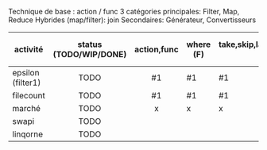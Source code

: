 
Technique de base : action / func
3 catégories principales: Filter, Map, Reduce
Hybrides (map/filter): join
Secondaires: Générateur, Convertisseurs

| activité          | status (TODO/WIP/DONE) | action,func | where (F) | take,skip,last,first,elementat,single,default (F) | distinct,union,intersect,except (F) | reverse | select (M) | groupby (M) | join (MF) | orderby (M) | zip,concat,selectmany (M) | range,repeat,empty (G) | aggregate (R) | count,sum,average (R) | ToList, ToDictionary... (C) |
|-------------------|:----------------------:|:-----------:|-----------|---------------------------------------------------|-------------------------------------|---------|------------|-------------|-----------|-------------|---------------------------|------------------------|---------------|-----------------------|-----------------------------|
| epsilon (filter1) | TODO                   | #1          | #1        | #1                                                | #1                                  |         |            |             |           |             |                           |                        |               |                       |                             |
| filecount         | TODO                   | #1          | #1        | #1                                                | #1                                  | #1      |            |             |           |             |                           |                        |               |                       |                             |
| marché            | TODO                   | x           | x         | x                                                 | x                                   | x       | #2         | #2          | #2        | #2          | #2                        |                        |               |                       |                             |
| swapi             | TODO                   |             |           |                                                   |                                     |         |            |             |           |             |                           | #3                     | #3            | #3                    | #3                          |
| linqorne          | TODO                   |             |           |                                                   |                                     |         |            |             |           |             |                           |                        |               |                       |                             |
